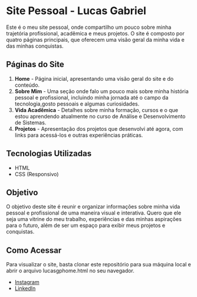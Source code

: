# Site Pessoal - Lucas Gabriel

Este é o meu site pessoal, onde compartilho um pouco sobre minha trajetória profissional, acadêmica e meus projetos. O site é composto por quatro páginas principais, que oferecem uma visão geral da minha vida e das minhas conquistas.

## Páginas do Site

1. **Home** - Página inicial, apresentando uma visão geral do site e do conteúdo.
2. **Sobre Mim** - Uma seção onde falo um pouco mais sobre minha história pessoal e profissional, incluindo minha jornada até o campo da tecnologia,gosto pessoais e algumas curiosidades.
3. **Vida Acadêmica** - Detalhes sobre minha formação, cursos e o que estou aprendendo atualmente no curso de Análise e Desenvolvimento de Sistemas.
4. **Projetos** - Apresentação dos projetos que desenvolvi até agora, com links para acessá-los e outras experiências práticas.

## Tecnologias Utilizadas

- HTML
- CSS (Responsivo)


## Objetivo

O objetivo deste site é reunir e organizar informações sobre minha vida pessoal e profissional de uma maneira visual e interativa. Quero que ele seja uma vitrine do meu trabalho, experiências e das minhas aspirações para o futuro, além de ser um espaço para exibir meus projetos e conquistas.

## Como Acessar

Para visualizar o site, basta clonar este repositório para sua máquina local e abrir o arquivo lucasgphome.html no seu navegador.




- [Instagram](https://www.instagram.com/lucaxgds/?next=%2F)
- [LinkedIn](https://www.linkedin.com/in/lucasgdsilva/)

